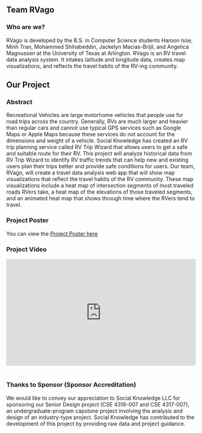 ## Team RVago

### Who are we?
RVago is developed by the B.S. in Computer Science students Haroon Isse, Minh Tran, Mohammed Shihabeddin, Jackelyn Macias-Brijil, and Angelica Magnussen at the University of Texas at Arlington. RVago is an RV travel data analysis system. It intakes latitude and longitude data, creates map visualizations, and reflects the travel habits of the RV-ing community.

## Our Project

### Abstract
Recreational Vehicles are large motorhome vehicles that people use for road trips across the country. Generally, RVs are much larger and heavier than regular cars and cannot use typical GPS services such as Google Maps or Apple Maps because these services do not account for the dimensions and weight of a vehicle. Social Knowledge has created an RV trip planning service called RV Trip Wizard that allows users to get a safe and suitable route for their RV. This project will analyze historical data from RV Trip Wizard to identify RV traffic trends that can help new and existing users plan their trips better and provide safe conditions for users. Our team, RVago, will create a travel data analysis web app that will show map visualizations that reflect the travel habits of the RV community. These map visualizations include a heat map of intersection segments of most traveled roads RVers take, a heat map of the elevations of those traveled segments, and an animated heat map that shows through time where the RVers tend to travel.

### Project Poster
You can view the [Project Poster here](https://uta.engineering/innovationday/posters/2022/98.pdf)

### Project Video
<style>.embed-container { position: relative; padding-bottom: 56.25%; height: 0; overflow: hidden; max-width: 100%; } .embed-container iframe, .embed-container object, .embed-container embed { position: absolute; top: 0; left: 0; width: 100%; height: 100%; }</style><div class='embed-container'><iframe src='https://www.youtube.com/embed/sfy39dSmKuk' frameborder='0' allowfullscreen></iframe></div>

<br> 

### Thanks to Sponsor (Sponsor Accreditation)
We would like to convey our appreciation to Social Knowledge LLC for sponsoring our Senior Design project (CSE 4316-007 and CSE 4317-007), an undergraduate-program capstone project involving the analysis and design of an industry-type project. Social Knowledge has contributed to the development of this project by providing raw data and project guidance.

